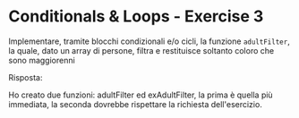 # Conditionals & Loops - Exercise 3

Implementare, tramite blocchi condizionali e/o cicli, la funzione `adultFilter`, la quale, dato un array di persone, filtra e restituisce soltanto coloro che sono maggiorenni

Risposta:

Ho creato due funzioni: adultFilter ed exAdultFilter, la prima è quella più immediata, la seconda dovrebbe rispettare la richiesta dell'esercizio.